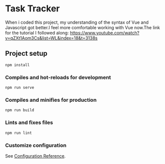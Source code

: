 # Task Tracker
When i coded this project, my understanding of the syntax of Vue and Javascript got better.I feel more comfortable working with Vue now.The link for the tutorial I followed along: https://www.youtube.com/watch?v=qZXt1Aom3Cs&list=WL&index=18&t=3138s
## Project setup
```
npm install
```

### Compiles and hot-reloads for development
```
npm run serve
```

### Compiles and minifies for production
```
npm run build
```

### Lints and fixes files
```
npm run lint
```

### Customize configuration
See [Configuration Reference](https://cli.vuejs.org/config/).
